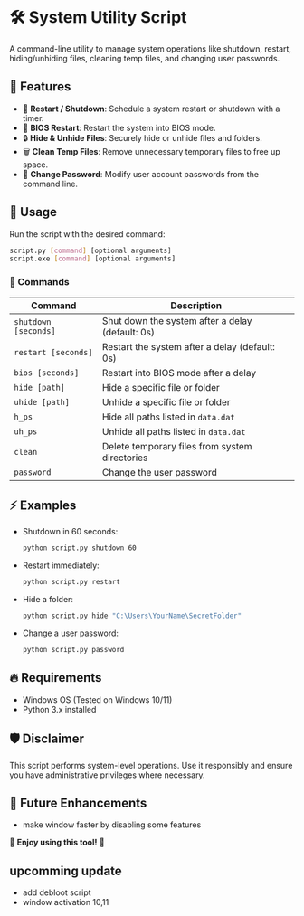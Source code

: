 # 🛠️ System Utility Script

A command-line utility to manage system operations like shutdown, restart, hiding/unhiding files, cleaning temp files, and changing user passwords.

## 🚀 Features
- 🔄 **Restart / Shutdown**: Schedule a system restart or shutdown with a timer.
- 🔧 **BIOS Restart**: Restart the system into BIOS mode.
- 🔒 **Hide & Unhide Files**: Securely hide or unhide files and folders.
- 🗑️ **Clean Temp Files**: Remove unnecessary temporary files to free up space.
- 🔑 **Change Password**: Modify user account passwords from the command line.

## 📌 Usage
Run the script with the desired command:

```bash
script.py [command] [optional arguments]
script.exe [command] [optional arguments]
```

### 🔹 Commands
| Command       | Description |
|--------------|-------------|
| `shutdown [seconds]` | Shut down the system after a delay (default: 0s) |
| `restart [seconds]` | Restart the system after a delay (default: 0s) |
| `bios [seconds]` | Restart into BIOS mode after a delay |
| `hide [path]` | Hide a specific file or folder |
| `uhide [path]` | Unhide a specific file or folder |
| `h_ps` | Hide all paths listed in `data.dat` |
| `uh_ps` | Unhide all paths listed in `data.dat` |
| `clean` | Delete temporary files from system directories |
| `password` | Change the user password |

## ⚡ Examples
- Shutdown in 60 seconds:
  ```bash
  python script.py shutdown 60
  ```
- Restart immediately:
  ```bash
  python script.py restart
  ```
- Hide a folder:
  ```bash
  python script.py hide "C:\Users\YourName\SecretFolder"
  ```
- Change a user password:
  ```bash
  python script.py password
  ```

## 🔥 Requirements
- Windows OS (Tested on Windows 10/11)
- Python 3.x installed

## 🛡️ Disclaimer
This script performs system-level operations. Use it responsibly and ensure you have administrative privileges where necessary.

## 🎯 Future Enhancements
- make window faster by disabling some features 

📌 **Enjoy using this tool!** 🚀  

## upcomming update
- add debloot script
- window activation 10,11

